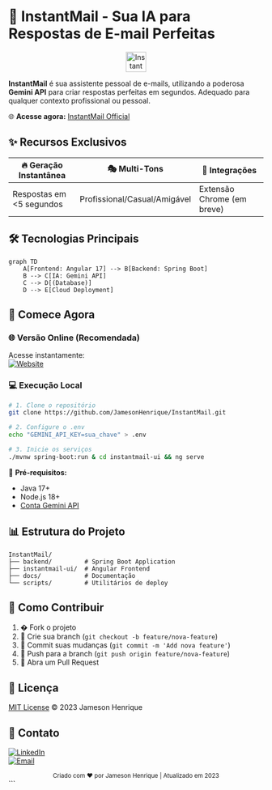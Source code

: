 # 🚀 **InstantMail - Sua IA para Respostas de E-mail Perfeitas**

<div align="center">
  <img src="instantmail-ui/public/favicon.ico" alt="InstantMail Banner" width="40px"/>
</div>

**InstantMail** é sua assistente pessoal de e-mails, utilizando a poderosa **Gemini API** para criar respostas perfeitas em segundos. Adequado para qualquer contexto profissional ou pessoal.

🌐 **Acesse agora:** [InstantMail Official](https://www.instantmail.shop/)

## ✨ **Recursos Exclusivos**

| 🔥 **Geração Instantânea** | 🎭 **Multi-Tons** | 🌈 **Integrações** |
|---------------------------|------------------|-------------------|
| Respostas em <5 segundos | Profissional/Casual/Amigável | Extensão Chrome (em breve) |

## 🛠 **Tecnologias Principais**

```mermaid
graph TD
    A[Frontend: Angular 17] --> B[Backend: Spring Boot]
    B --> C[IA: Gemini API]
    C --> D[(Database)]
    D --> E[Cloud Deployment]
```

## 🚀 **Comece Agora**

### 🌐 **Versão Online (Recomendada)**
Acesse instantamente:  
[![Website](https://img.shields.io/badge/Acessar-InstantMail-6a0dad?style=for-the-badge)](https://www.instantmail.shop/)

### 💻 **Execução Local**
```bash
# 1. Clone o repositório
git clone https://github.com/JamesonHenrique/InstantMail.git

# 2. Configure o .env
echo "GEMINI_API_KEY=sua_chave" > .env

# 3. Inicie os serviços
./mvnw spring-boot:run & cd instantmail-ui && ng serve
```

📌 **Pré-requisitos:**
- Java 17+
- Node.js 18+
- [Conta Gemini API](https://ai.google.dev/)

## 📊 **Estrutura do Projeto**
```
InstantMail/
├── backend/         # Spring Boot Application
├── instantmail-ui/  # Angular Frontend
├── docs/            # Documentação
└── scripts/         # Utilitários de deploy
```

## 🤝 **Como Contribuir**
1. � Fork o projeto
2. 🌿 Crie sua branch (`git checkout -b feature/nova-feature`)
3. 💾 Commit suas mudanças (`git commit -m 'Add nova feature'`)
4. 🚀 Push para a branch (`git push origin feature/nova-feature`)
5. 🔄 Abra um Pull Request

## 📜 **Licença**
[MIT License](LICENSE) © 2023 Jameson Henrique

## 📩 **Contato**
[![LinkedIn](https://img.shields.io/badge/Conecte_se-0077B5?style=for-the-badge&logo=linkedin)](https://linkedin.com/in/JamesonHenrique)  
[![Email](https://img.shields.io/badge/Email-D14836?style=for-the-badge&logo=gmail)](mailto:jamesonhenrique14@gmail.com)

<div align="center">
  <sub>Criado com ❤️ por Jameson Henrique | Atualizado em 2023</sub>
</div>
```
